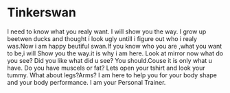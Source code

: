 # Tinkerswan
I need to know what you realy want. I will show you the way.
I grow up beetwen ducks and thought i look ugly untill i figure out who i realy was.Now i am happy beutiful swan.If you know who you are ,what you want to be,i will Show you the way.it is why i am here. 
Look at mirror now what do you see?
Did you like what did u see?
You should.Couse it is only what u have.
Do you have muscels or fat?
Lets open your tshirt and look your tummy.
What about legs?Arms?
I am here to help you for your body shape and your body performance.
I am your Personal Trainer. 
